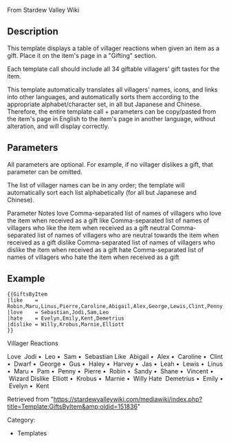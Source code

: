 From Stardew Valley Wiki

## Description

This template displays a table of villager reactions when given an item as a gift. Place it on the item's page in a "Gifting" section.

Each template call should include all 34 giftable villagers' gift tastes for the item.

This template automatically translates all villagers' names, icons, and links into other languages, and automatically sorts them according to the appropriate alphabet/character set, in all but Japanese and Chinese. Therefore, the entire template call + parameters can be copy/pasted from the item's page in English to the item's page in another language, without alteration, and will display correctly.

## Parameters

All parameters are optional. For example, if no villager dislikes a gift, that parameter can be omitted.

The list of villager names can be in any order; the template will automatically sort each list alphabetically (for all but Japanese and Chinese).

Parameter Notes love Comma-separated list of names of villagers who love the item when received as a gift like Comma-separated list of names of villagers who like the item when received as a gift neutral Comma-separated list of names of villagers who are neutral towards the item when received as a gift dislike Comma-separated list of names of villagers who dislike the item when received as a gift hate Comma-separated list of names of villagers who hate the item when received as a gift

## Example

```
{{GiftsByItem
|like    = Robin,Maru,Linus,Pierre,Caroline,Abigail,Alex,George,Lewis,Clint,Penny,Pam,Haley,Jas,Vincent,Leah,Shane,Gus,Dwarf,Wizard,Harvey,Sandy
|love    = Sebastian,Jodi,Sam,Leo
|hate    = Evelyn,Emily,Kent,Demetrius
|dislike = Willy,Krobus,Marnie,Elliott
}}
```

Villager Reactions

Love  Jodi •  Leo •  Sam •  Sebastian Like  Abigail •  Alex •  Caroline •  Clint •  Dwarf •  George •  Gus •  Haley •  Harvey •  Jas •  Leah •  Lewis •  Linus •  Maru •  Pam •  Penny •  Pierre •  Robin •  Sandy •  Shane •  Vincent •  Wizard Dislike  Elliott •  Krobus •  Marnie •  Willy Hate  Demetrius •  Emily •  Evelyn •  Kent

Retrieved from "https://stardewvalleywiki.com/mediawiki/index.php?title=Template:GiftsByItem&amp;oldid=151836"

Category:

- Templates